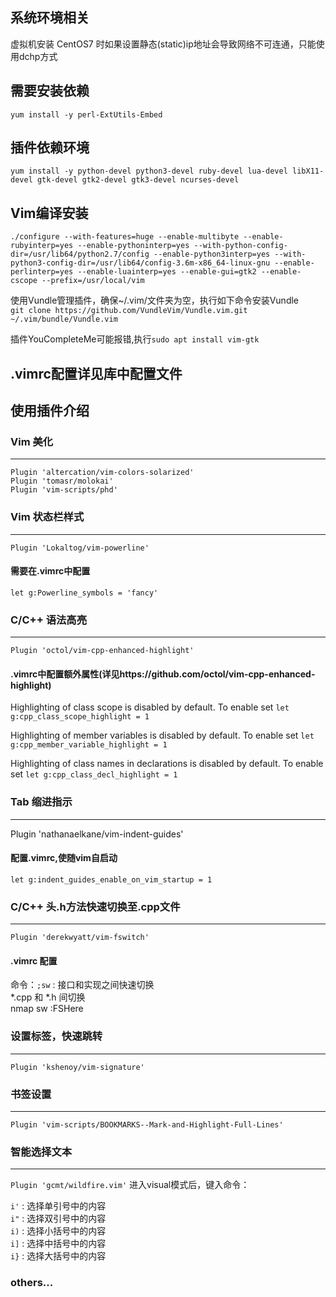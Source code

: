 ## 系统环境相关
虚拟机安装 CentOS7 时如果设置静态(static)ip地址会导致网络不可连通，只能使用dchp方式

## 需要安装依赖
`yum install -y perl-ExtUtils-Embed`

## 插件依赖环境
`yum install -y python-devel python3-devel ruby-devel lua-devel libX11-devel gtk-devel gtk2-devel gtk3-devel ncurses-devel`

## Vim编译安装
`./configure --with-features=huge --enable-multibyte --enable-rubyinterp=yes --enable-pythoninterp=yes --with-python-config-dir=/usr/lib64/python2.7/config --enable-python3interp=yes --with-python3-config-dir=/usr/lib64/config-3.6m-x86_64-linux-gnu --enable-perlinterp=yes --enable-luainterp=yes --enable-gui=gtk2 --enable-cscope --prefix=/usr/local/vim`

使用Vundle管理插件，确保~/.vim/文件夹为空，执行如下命令安装Vundle  
`git clone https://github.com/VundleVim/Vundle.vim.git ~/.vim/bundle/Vundle.vim`

插件YouCompleteMe可能报错,执行`sudo apt install vim-gtk`

## .vimrc配置详见库中配置文件

## 使用插件介绍
###  Vim 美化  
---
`Plugin 'altercation/vim-colors-solarized'`  
`Plugin 'tomasr/molokai'`  
`Plugin 'vim-scripts/phd'`  

### Vim 状态栏样式   
---
`Plugin 'Lokaltog/vim-powerline'`  
#### 需要在.vimrc中配置   
`let g:Powerline_symbols = 'fancy'`

### C/C++ 语法高亮
---
`Plugin 'octol/vim-cpp-enhanced-highlight'`  
#### .vimrc中配置额外属性(详见https://github.com/octol/vim-cpp-enhanced-highlight)
Highlighting of class scope is disabled by default. To enable set
`let g:cpp_class_scope_highlight = 1`

Highlighting of member variables is disabled by default. To enable set
`let g:cpp_member_variable_highlight = 1`

Highlighting of class names in declarations is disabled by default. To enable set
`let g:cpp_class_decl_highlight = 1`
  

### Tab 缩进指示
---
Plugin 'nathanaelkane/vim-indent-guides'
#### 配置.vimrc,使随vim自启动
`let g:indent_guides_enable_on_vim_startup = 1`
  

### C/C++ 头.h方法快速切换至.cpp文件
---
`Plugin 'derekwyatt/vim-fswitch'`
#### .vimrc 配置
命令：`;sw` : 接口和实现之间快速切换  
*.cpp 和 *.h 间切换  
nmap <silent> <Leader>sw :FSHere<cr>  
  

### 设置标签，快速跳转
---
`Plugin 'kshenoy/vim-signature'`

### 书签设置
---
`Plugin 'vim-scripts/BOOKMARKS--Mark-and-Highlight-Full-Lines'`

### 智能选择文本
---
`Plugin 'gcmt/wildfire.vim'`
进入visual模式后，键入命令：  

`i'` : 选择单引号中的内容  
`i"` : 选择双引号中的内容  
`i)` : 选择小括号中的内容  
`i]` : 选择中括号中的内容  
`i}` : 选择大括号中的内容  

### others...


